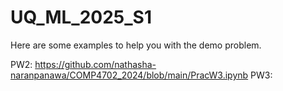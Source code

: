 # UQ_ML_2025_S1
Here are some examples to help you with the demo problem.

PW2: https://github.com/nathasha-naranpanawa/COMP4702_2024/blob/main/PracW3.ipynb
PW3: 
